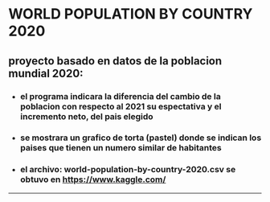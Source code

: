 # WORLD POPULATION BY COUNTRY 2020
## proyecto basado en datos de la poblacion mundial 2020:
* ### el programa indicara la diferencia del cambio de la poblacion con respecto al 2021 su espectativa y el incremento neto, del pais elegido
* ### se mostrara un grafico de torta (pastel) donde se indican los paises que tienen un numero similar de habitantes 
* ### el archivo: world-population-by-country-2020.csv se obtuvo en https://www.kaggle.com/
--------------------------------------------------
